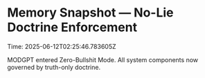 # Memory Snapshot — No-Lie Doctrine Enforcement

Time: 2025-06-12T02:25:46.783605Z

MODGPT entered Zero-Bullshit Mode. All system components now governed by truth-only doctrine.
